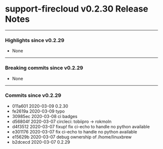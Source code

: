 # support-firecloud v0.2.30 Release Notes

---

### Highlights since v0.2.29

* None

---

### Breaking commits since v0.2.29

* None

---

### Commits since v0.2.29

* 011a601 2020-03-09 0.2.30
* fe2619a 2020-03-09 typo
* 30985ec 2020-03-08 ci badges
* d56804f 2020-03-07 circleci: tobiipro -> rokmoln
* d4f3512 2020-03-07 fixup! fix ci-echo to handle no python available
* e301176 2020-03-07 fix ci-echo to handle no python available
* e15629b 2020-03-07 debug ownership of /home/linuxbrew
* b2dcecd 2020-03-07 0.2.29
